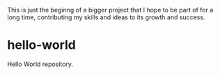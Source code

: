 This is just the beginng of a bigger project that I hope to be part 
of for a long time, contributing my skills and ideas to its growth and success.
# hello-world
Hello World repository.
